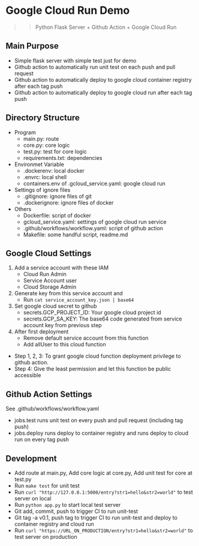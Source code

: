 # Google Cloud Run Demo
>> Python Flask Server + Github Action + Google Cloud Run

## Main Purpose
* Simple flask server with simple test just for demo
* Github action to automatically run unit test on each push and pull request
* Github action to automatically deploy to google cloud container registry after each tag push
* Github action to automatically deploy to google cloud run after each tag push

## Directory Structure
* Program
    + main.py: route
    + core.py: core logic
    + test.py: test for core logic
    + requirements.txt: dependencies
* Environmet Variable
    + .dockerenv: local docker
    + .envrc: local shell
    + containers.env of .gcloud_service.yaml: google cloud run
* Settings of ignore files
    + .gitignore: ignore files of git
    + .dockerignore: ignore files of docker
* Others
    + Dockerfile: script of docker
    + gcloud_service.yaml: settings of google cloud run service
    + .github/workflows/workflow.yaml: script of github action
    + Makefile: some handful script, readme.md

## Google Cloud Settings
1. Add a service account with these IAM
    + Cloud Run Admin
    + Service Account user
    + Cloud Storage Admin
2. Generate key from this service account and
    + Run `cat service_account_key.json | base64`
3. Set google cloud secret to github
    + secrets.GCP_PROJECT_ID: Your google cloud project id
    + secrets.GCP_SA_KEY: The base64 code generated from service account key from previous step
4. After first deployment
    + Remove default service account from this function
    + Add allUser to this cloud function
* Step 1, 2, 3: To grant google cloud function deployment privilege to github action.
* Step 4: Give the least permission and let this function be public accessible

## Github Action Settings
See .github/workflows/workflow.yaml
* jobs.test runs unit test on every push and pull request (including tag push)
* jobs.deploy runs deploy to container registry and runs deploy to cloud run on every tag push

## Development
* Add route at main.py, Add core logic at core.py, Add unit test for core at test.py
* Run `make test` for unit test
* Run `curl "http://127.0.0.1:5000/entry?str1=hello&str2=world"` to test server on local 
* Run `python app.py` to start local test server
* Git add, commit, push to trigger CI to run unit-test
* Git tag -a v0.1, push tag to trigger CI to run unit-test and deploy to container registry and cloud run
* Run `curl "https://URL_ON_PRODUCTION/entry?str1=hello&str2=world"` to test server on production
